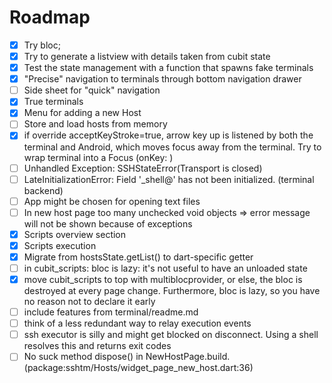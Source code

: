 # Roadmap


* [X] Try bloc;
* [X] Try to generate a listview with details taken from cubit state
* [X] Test the state management with a function that spawns fake terminals
* [X] "Precise" navigation to terminals through bottom navigation drawer
* [ ] Side sheet for "quick" navigation
* [X] True terminals
* [X] Menu for adding a new Host
* [ ] Store and load hosts from memory
* [X] if override acceptKeyStroke=true, arrow key up is listened by both the terminal and Android, which moves focus away from the terminal. Try to wrap terminal into a Focus (onKey: )
* [ ] Unhandled Exception: SSHStateError(Transport is closed)
* [ ] LateInitializationError: Field '_shell@' has not been initialized. (terminal backend)
* [ ] App might be chosen for opening text files
* [ ] In new host page too many unchecked void objects => error message will not be shown because of exceptions
* [X] Scripts overview section
* [X] Scripts execution
* [X] Migrate from hostsState.getList() to dart-specific getter
* [ ] in cubit_scripts: bloc is lazy: it's not useful to have an unloaded state
* [X] move cubit_scripts to top with multiblocprovider, or else, the bloc is destroyed at every page change. Furthermore, bloc is lazy, so you have no reason not to declare it early
* [ ] include features from terminal/readme.md
* [ ] think of a less redundant way to relay execution events
* [ ] ssh executor is silly and might get blocked on disconnect. Using a shell resolves this and returns exit codes
* [ ] No suck method dispose() in NewHostPage.build.<anonymous closure> (package:sshtm/Hosts/widget_page_new_host.dart:36)